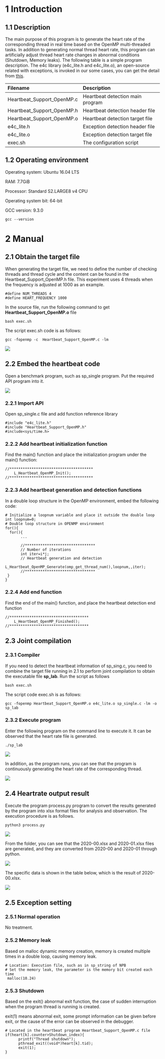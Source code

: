 # 1 Introduction
## 1.1 Description

The main purpose of this program is to generate the heart rate of the corresponding thread in real time based on the OpenMP multi-threaded tasks. In addition to generating normal thread heart rate, this program can artificially adjust thread heart rate changes in abnormal conditions (Shutdown, Memory leaks). The following table is a simple program description. The e4c library (e4c_lite.h and e4c_lite.o), an open-source related with exceptions, is invoked in our some cases, you can get the detail from [this](https://github.com/guillermocalvo/exceptions4c).

| Filename | Description |
|:----|:----|
| Heartbeat_Support_OpenMP.c   | Heartbeat detection main program |
| Heartbeat_Support_OpenMP.h   | Heartbeat detection header file |
| Heartbeat_Support_OpenMP.o   | Heartbeat detection target file |
| e4c_lite.h   | Exception detection header file |
| e4c_lite.o   | Exception detection target file |
| exec.sh   | The configuration script |



## 1.2 Operating environment

Operating system: Ubuntu 16.04 LTS

RAM: 7.7GiB

Processor: Standard S2.LARGE8 v4 CPU

Operating system bit: 64-bit

GCC version: 9.3.0

```
gcc --version
```



# 2 Manual

## 2.1 Obtain the target file
When generating the target file, we need to define the number of checking threads and thread cycle and the content can be found in the Heartbeat_Support_OpenMP.h file. This experiment uses 4 threads when the frequency is adjusted at 1000 as an example.

```
#define NUM_THREADS 4
#define HEART_FREQUENCY 1000
```

In the source file, run the following command to get **Heartbeat_Support_OpenMP.o** file

```
bash exec.sh
```
The script exec.sh code is as follows:
```
gcc -fopenmp -c  Heartbeat_Support_OpenMP.c -lm
```
![](./img/1.png)

## 2.2 Embed the heartbeat code
Open a benchmark program, such as sp_single program. Put the required API program into it.

![](./img/2.png)

### 2.2.1 Import API
Open sp_single.c file and add function reference library

```
#include "e4c_lite.h"
#include "Heartbeat_Support_OpenMP.h"
#include<sys/time.h>
```
### 2.2.2 Add heartbeat initialization function
Find the main() function and place the initialization program under the main() function:

```
//**************************************
    L_Heartbeat_OpenMP_Init();             
//**************************************
```
### 2.2.3 Add heartbeat generation and detection functions
In a double loop structure in the OpenMP environment, embed the following code:

```
# Initialize a loopnum variable and place it outside the double loop
int loopnum=0;
# Double loop structure in OPENMP environment
for(){
  for(){
       ...
       
       //********************************
       // Number of iterations
       int iter=i*j;
       // Heartbeat generation and detection
       L_Heartbeat_OpenMP_Generate(omp_get_thread_num(),loopnum,,iter);
       //********************************
 }
}
```
### 2.2.4 Add end function
Find the end of the main() function, and place the heartbeat detection end function

```
//************************************
    L_Heartbeat_OpenMP_Finished();
//************************************
```
## 2.3 Joint compilation
### 2.3.1  Compiler
If you need to detect the heartbeat information of sp_sing.c, you need to combine the target file running in 2.1 to perform joint compilation to obtain the executable file **sp_lab**. Run the script as follows

```
bash exec.sh
```
The script code exec.sh is as follows:
```
gcc -fopenmp Heartbeat_Support_OpenMP.o e4c_lite.o sp_single.c -lm -o sp_lab
```

### 2.3.2 Execute program
Enter the following program on the command line to execute it. It can be observed that the heart rate file is generated.

```
./sp_lab
```
![](./img/3.png)

In addition, as the program runs, you can see that the program is continuously generating the heart rate of the corresponding thread.

![](./img/4_1.png)



## 2.4 Heartrate output result

Execute the program process.py program to convert the results generated by the program into xlsx format files for analysis and observation. The execution procedure is as follows.

```
python3 process.py
```

![](./img/5_1.png)

From the folder, you can see that the 2020-00.xlsx and 2020-01.xlsx files are generated, and they are converted from 2020-00 and 2020-01 through python.

![](./img/5_2.png)

The specific data is shown in the table below, which is the result of 2020-00.xlsx.

![](./img/6.png)



## 2.5 Exception setting

### 2.5.1 Normal operation
No treatment.

###  2.5.2 Memory leak
Based on malloc dynamic memory creation, memory is created multiple times in a double loop, causing memory leak.

```
# Location: Execution file, such as in sp_string of NPB
# Set the memory leak, the parameter is the memory bit created each time
 malloc(10.24)
```
### 2.5.3 Shutdown
Based on the exit() abnormal exit function, the case of sudden interruption when the program thread is running is created.

exit(1) means abnormal exit, some prompt information can be given before exit, or the cause of the error can be observed in the debugger.

```
# Located in the heartbeat program Heartbeat_Support_OpenMP.c file
if(heart[k].counter>Shutdown_index){
      printf("Thread shutdown");
      pthread_exit((void*)heart[k].tid);
      exit(1);
}
```



